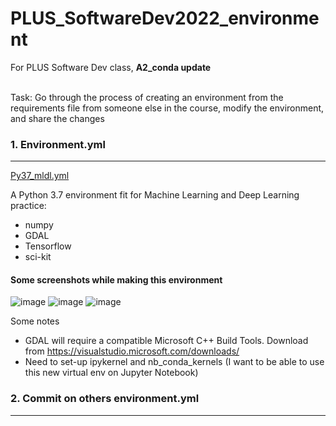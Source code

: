 # PLUS_SoftwareDev2022_environment
For PLUS Software Dev class, __A2_conda update__ <br><br>

Task: Go through the process of creating an environment from the requirements file from someone else in the course, modify the environment, and share the changes <br>

### 1. Environment.yml
----
[Py37_mldl.yml](https://github.com/cmmarellano/PLUS_SoftwareDev2022_environment/blob/main/Py37_mldl.yml)

A Python 3.7 environment fit for Machine Learning and Deep Learning practice:
- numpy
- GDAL
- Tensorflow
- sci-kit 



#### Some screenshots while making this environment

![image](https://user-images.githubusercontent.com/93019319/165269474-adf699f6-ef39-413f-9cb3-7cc46bd2d1c4.png)
![image](https://user-images.githubusercontent.com/93019319/165270053-d4cf0476-268d-416b-afe1-dcca7a595afb.png)
![image](https://user-images.githubusercontent.com/93019319/165270305-33fb4f41-83e7-4006-9424-16f5cf46c13f.png)


Some notes
- GDAL will require a compatible Microsoft C++ Build Tools. Download from https://visualstudio.microsoft.com/downloads/
- Need to set-up ipykernel and nb_conda_kernels (I want to be able to use this new virtual env on Jupyter Notebook)



### 2. Commit on others environment.yml
------

